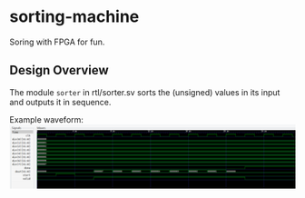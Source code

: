 # sorting-machine
Soring with FPGA for fun.

## Design Overview

The module `sorter` in rtl/sorter.sv sorts the (unsigned) values in its input
and outputs it in sequence.

Example waveform:
![waveform of sorter](sorter.png)
